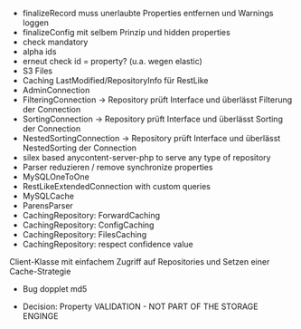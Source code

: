 - finalizeRecord muss unerlaubte Properties entfernen und Warnings loggen
- finalizeConfig mit selbem Prinzip und hidden properties
- check mandatory
- alpha ids
- erneut check id = property? (u.a. wegen elastic)
- S3 Files
- Caching LastModified/RepositoryInfo für RestLike
- AdminConnection
- FilteringConnection -> Repository prüft Interface und überlässt Filterung der Connection
- SortingConnection -> Repository prüft Interface und überlässt Sorting der Connection
- NestedSortingConnection -> Repository prüft Interface und überlässt NestedSorting der Connection
- silex based anycontent-server-php to serve any type of repository
- Parser reduzieren / remove synchronize properties
- MySQLOneToOne
- RestLikeExtendedConnection with custom queries
- MySQLCache
- ParensParser
- CachingRepository: ForwardCaching
- CachingRepository: ConfigCaching
- CachingRepository: FilesCaching
- CachingRepository: respect confidence value


Client-Klasse mit einfachem Zugriff auf Repositories und Setzen einer Cache-Strategie
- Bug dopplet md5

- Decision: Property VALIDATION - NOT PART OF THE STORAGE ENGINGE  